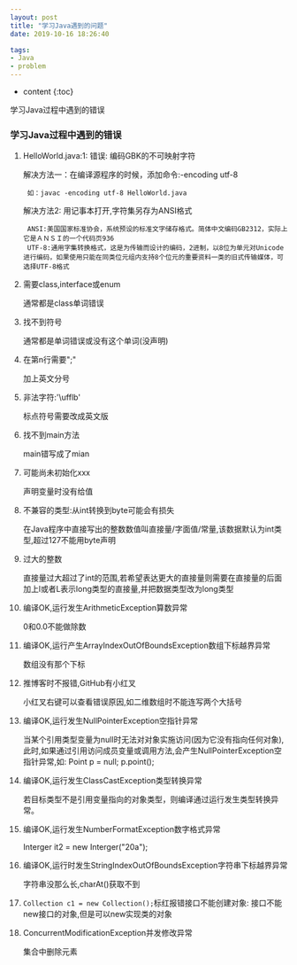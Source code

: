 ```yaml
---
layout: post
title: "学习Java遇到的问题"
date: 2019-10-16 18:26:40

tags:
- Java
- problem
---
```

* content
{:toc}

学习Java过程中遇到的错误












### 学习Java过程中遇到的错误

1. HelloWorld.java:1: 错误: 编码GBK的不可映射字符 

	解决方法一：在编译源程序的时候，添加命令:-encoding utf-8

		如：javac -encoding utf-8 HelloWorld.java

	解决方法2: 用记事本打开,字符集另存为ANSI格式

		ANSI:美国国家标准协会，系统预设的标准文字储存格式。简体中文编码GB2312，实际上它是ＡＮＳＩ的一个代码页936
		UTF-8:通用字集转换格式，这是为传输而设计的编码，2进制，以8位为单元对Unicode进行编码，如果使用只能在同类位元组内支持8个位元的重要资料一类的旧式传输媒体，可选择UTF-8格式


2. 需要class,interface或enum

	通常都是class单词错误

3. 找不到符号

	通常都是单词错误或没有这个单词(没声明)

4. 在第n行需要";"

	加上英文分号

5. 非法字符:'\ufflb'

	标点符号需要改成英文版

6. 找不到main方法

	main错写成了mian

7. 可能尚未初始化xxx

	声明变量时没有给值

8. 不兼容的类型:从int转换到byte可能会有损失

	在Java程序中直接写出的整数数值叫直接量/字面值/常量,该数据默认为int类型,超过127不能用byte声明

9. 过大的整数

	直接量过大超过了int的范围,若希望表达更大的直接量则需要在直接量的后面加上l或者L表示long类型的直接量,并把数据类型改为long类型

10. 编译OK,运行发生ArithmeticException算数异常

	0和0.0不能做除数

11. 编译OK,运行产生ArrayIndexOutOfBoundsException数组下标越界异常

	数组没有那个下标
	
12. 推博客时不报错,GitHub有小红叉

	小红叉右键可以查看错误原因,如二维数组时不能连写两个大括号

13. 编译OK,运行发生NullPointerException空指针异常

	当某个引用类型变量为null时无法对对象实施访问(因为它没有指向任何对象),此时,如果通过引用访问成员变量或调用方法,会产生NullPointerException空指针异常,如:
		Point p = null;
		p.point();

14. 编译OK,运行发生ClassCastException类型转换异常

	若目标类型不是引用变量指向的对象类型，则编译通过运行发生类型转换异常。

15. 编译OK,运行发生NumberFormatException数字格式异常

	Interger it2 = new Interger("20a");

16. 编译OK,运行时发生StringIndexOutOfBoundsException字符串下标越界异常

	字符串没那么长,charAt()获取不到

17. `Collection c1 = new Collection();`标红报错接口不能创建对象:
	接口不能new接口的对象,但是可以new实现类的对象

18. ConcurrentModificationException并发修改异常

	集合中删除元素










